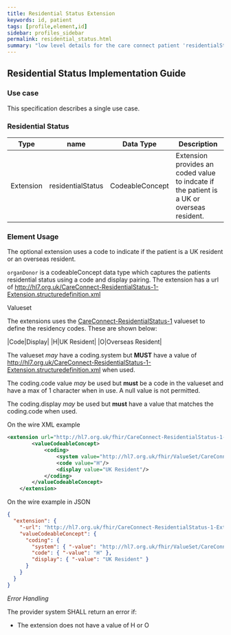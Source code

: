 ```yaml
---
title: Residential Status Extension
keywords: id, patient
tags: [profile,element,id]
sidebar: profiles_sidebar
permalink: residential_status.html
summary: "low level details for the care connect patient 'residentialStatus' element"
---
```

## Residential Status Implementation Guide ##

### Use case ###

This specification describes a single use case. 

### Residential Status ###

|Type|name|Data Type|Description|
| ------------- | ------------- | ------------- | ------------- |
| Extension| residentialStatus| CodeableConcept |Extension provides an coded value to indcate if the patient is a UK or overseas resident.|

### Element Usage ###

The optional extension uses a code to indicate if the patient is a UK resident or an overseas resident.  

`organDonor` is a codeableConcept data type which captures the patients residential status using a code and display pairing.  The extension has a url of http://hl7.org.uk/CareConnect-ResidentialStatus-1-Extension.structuredefinition.xml

Valueset

The extensions uses the [CareConnect-ResidentialStatus-1](http://www.interopen.org/candidate-profiles/care-connect/CareConnect-ResidentialStatus-1.valueset.html) valueset to define the residency codes. These are shown below:

|Code|Display|
|H|UK Resident|
|O|Overseas Resident|

The valueset *may* have a coding.system but **MUST** have a value of http://hl7.org.uk/CareConnect-ResidentialStatus-1-Extension.structuredefinition.xml when used.

The coding.code value *may* be used but **must** be a code in the valueset and have a max of 1 character when in use. A null value is not permitted.

The coding.display *may* be used but **must** have a value that matches the coding.code when used.

On the wire XML example

```xml
<extension url="http://hl7.org.uk/fhir/CareConnect-ResidentialStatus-1-Extension">
		<valueCodeableConcept>
			<coding>
				<system value="http://hl7.org.uk/fhir/ValueSet/CareConnect-ResidentialStatus"/>
				<code value="H"/>
				<display value="UK Resident"/>
			</coding>
		</valueCodeableConcept>
	</extension>
```

On the wire example in JSON

```json
{
  "extension": {
    "-url": "http://hl7.org.uk/fhir/CareConnect-ResidentialStatus-1-Extension",
    "valueCodeableConcept": {
      "coding": {
        "system": { "-value": "http://hl7.org.uk/fhir/ValueSet/CareConnect-ResidentialStatus" },
        "code": { "-value": "H" },
        "display": { "-value": "UK Resident" }
      }
    }
  }
}
```

*Error Handling*

The provider system SHALL return an error if:

- The extension does not have a value of H or O






